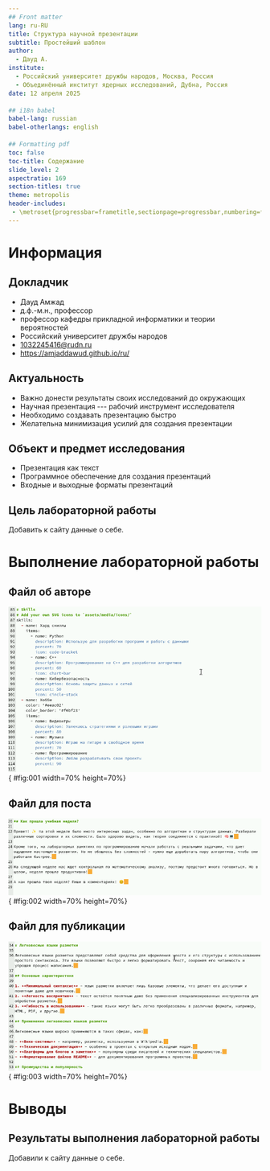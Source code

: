 ```yaml
---
## Front matter
lang: ru-RU
title: Структура научной презентации
subtitle: Простейший шаблон
author:
  - Дауд А.
institute:
  - Российский университет дружбы народов, Москва, Россия
  - Объединённый институт ядерных исследований, Дубна, Россия
date: 12 апреля 2025

## i18n babel
babel-lang: russian
babel-otherlangs: english

## Formatting pdf
toc: false
toc-title: Содержание
slide_level: 2
aspectratio: 169
section-titles: true
theme: metropolis
header-includes:
 - \metroset{progressbar=frametitle,sectionpage=progressbar,numbering=fraction}
---
```


# Информация

## Докладчик

  * Дауд Амжад
  * д.ф.-м.н., профессор
  * профессор кафедры прикладной информатики и теории вероятностей
  * Российский университет дружбы народов
  * [1032245416@rudn.ru](1032245416@rudn.ru)
  * <https://amjaddawud.github.io/ru/>




## Актуальность

- Важно донести результаты своих исследований до окружающих
- Научная презентация --- рабочий инструмент исследователя
- Необходимо создавать презентацию быстро
- Желательна минимизация усилий для создания презентации

## Объект и предмет исследования

- Презентация как текст
- Программное обеспечение для создания презентаций
- Входные и выходные форматы презентаций


## Цель лабораторной работы

Добавить к сайту данные о себе.



# Выполнение лабораторной работы

## Файл об авторе

![Файл об авторе](image/01.PNG){ #fig:001 width=70% height=70%}

## Файл для поста

![Файл для поста](image/02.PNG){ #fig:002 width=70% height=70%}

## Файл для публикации

![Файл для публикации](image/03.PNG){ #fig:003 width=70% height=70%}

# Выводы

## Результаты выполнения лабораторной работы

Добавили к сайту данные о себе.

